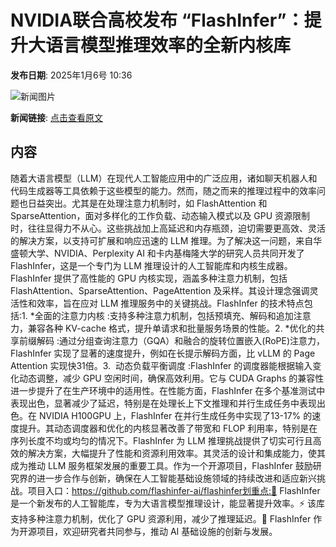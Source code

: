 # ​NVIDIA联合高校发布 “FlashInfer”：提升大语言模型推理效率的全新内核库

**发布日期**: 2025年1月6号 10:36

![新闻图片](https://upload.chinaz.com/2025/0106/6387175654164175147285788.png)

**新闻链接**: [点击查看原文](https://www.aibase.com/zh/news/14486)

## 内容

随着大语言模型（LLM）在现代人工智能应用中的广泛应用，诸如聊天机器人和代码生成器等工具依赖于这些模型的能力。然而，随之而来的推理过程中的效率问题也日益突出。尤其是在处理注意力机制时，如 FlashAttention 和 SparseAttention，面对多样化的工作负载、动态输入模式以及 GPU 资源限制时，往往显得力不从心。这些挑战加上高延迟和内存瓶颈，迫切需要更高效、灵活的解决方案，以支持可扩展和响应迅速的 LLM 推理。为了解决这一问题，来自华盛顿大学、NVIDIA、Perplexity AI 和卡内基梅隆大学的研究人员共同开发了 FlashInfer，这是一个专门为 LLM 推理设计的人工智能库和内核生成器。FlashInfer 提供了高性能的 GPU 内核实现，涵盖多种注意力机制，包括 FlashAttention、SparseAttention、PageAttention 及采样。其设计理念强调灵活性和效率，旨在应对 LLM 推理服务中的关键挑战。FlashInfer 的技术特点包括:1. *全面的注意力内核 :支持多种注意力机制，包括预填充、解码和追加注意力，兼容各种 KV-cache 格式，提升单请求和批量服务场景的性能。2. *优化的共享前缀解码 :通过分组查询注意力（GQA）和融合的旋转位置嵌入(RoPE)注意力，FlashInfer 实现了显著的速度提升，例如在长提示解码方面，比 vLLM 的 Page Attention 实现快31倍。3.  动态负载平衡调度 :FlashInfer 的调度器能根据输入变化动态调整，减少 GPU 空闲时间，确保高效利用。它与 CUDA Graphs 的兼容性进一步提升了在生产环境中的适用性。在性能方面，FlashInfer 在多个基准测试中表现出色，显著减少了延迟，特别是在处理长上下文推理和并行生成任务中表现出色。在 NVIDIA H100GPU 上，FlashInfer 在并行生成任务中实现了13-17% 的速度提升。其动态调度器和优化的内核显著改善了带宽和 FLOP 利用率，特别是在序列长度不均或均匀的情况下。FlashInfer 为 LLM 推理挑战提供了切实可行且高效的解决方案，大幅提升了性能和资源利用效率。其灵活的设计和集成能力，使其成为推动 LLM 服务框架发展的重要工具。作为一个开源项目，FlashInfer 鼓励研究界的进一步合作与创新，确保在人工智能基础设施领域的持续改进和适应新兴挑战。项目入口：https://github.com/flashinfer-ai/flashinfer划重点:🌟 FlashInfer 是一个新发布的人工智能库，专为大语言模型推理设计，能显著提升效率。⚡ 该库支持多种注意力机制，优化了 GPU 资源利用，减少了推理延迟。🚀 FlashInfer 作为开源项目，欢迎研究者共同参与，推动 AI 基础设施的创新与发展。
